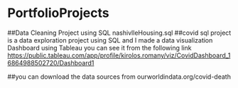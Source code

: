 # PortfolioProjects
##Data Cleaning Project using SQL
nashivlleHousing.sql
##covid sql project
  is a data exploration project using SQL
  and I made a data visualization Dashboard using Tableau
  you can see it from the following link
  https://public.tableau.com/app/profile/kirolos.romany/viz/CovidDashboard_16864988502720/Dashboard1
  
##you can download the data sources from ourworldindata.org/covid-death
